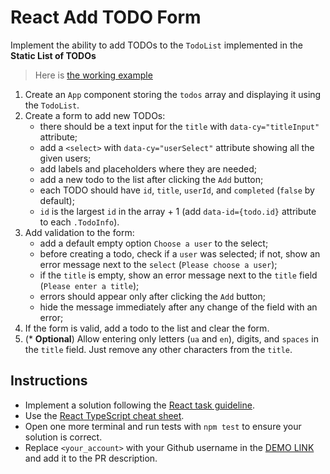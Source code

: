# React Add TODO Form

Implement the ability to add TODOs to the `TodoList` implemented in the **Static List of TODOs**
> Here is [the working example](https://mate-academy.github.io/react_add-todo-form/)

1. Create an `App` component storing the `todos` array and displaying it using the `TodoList`.
1. Create a form to add new TODOs:
    - there should be a text input for the `title` with `data-cy="titleInput"` attribute;
    - add a `<select>` with `data-cy="userSelect"` attribute showing all the given users;
    - add labels and placeholders where they are needed;
    - add a new todo to the list after clicking the `Add` button;
    - each TODO should have `id`, `title`, `userId`, and `completed` (`false` by default);
    - `id` is the largest `id` in the array + 1 (add `data-id={todo.id}` attribute to each `.TodoInfo`).
1. Add validation to the form:
    - add a default empty option `Choose a user` to the select;
    - before creating a todo, check if a `user` was selected; if not, show an error message next to the `select` (`Please choose a user`);
    - if the `title` is empty, show an error message next to the `title` field (`Please enter a title`);
    - errors should appear only after clicking the `Add` button;
    - hide the message immediately after any change of the field with an error;
1. If the form is valid, add a todo to the list and clear the form.
1. (* **Optional**) Allow entering only letters (`ua` and `en`), digits, and `spaces` in the `title` field. Just remove any other characters from the `title`.

## Instructions

- Implement a solution following the [React task guideline](https://github.com/mate-academy/react_task-guideline#react-tasks-guideline).
- Use the [React TypeScript cheat sheet](https://mate-academy.github.io/fe-program/js/extra/react-typescript).
- Open one more terminal and run tests with `npm test` to ensure your solution is correct.
- Replace `<your_account>` with your Github username in the [DEMO LINK](https://NikitaOrliak.github.io/react_add-todo-form/) and add it to the PR description.
